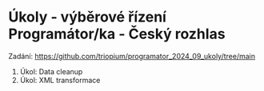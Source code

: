 # Úkoly - výběrové řízení Programátor/ka - Český rozhlas
Zadání: https://github.com/triopium/programator_2024_09_ukoly/tree/main
1. Úkol: Data cleanup
2. Úkol: XML transformace